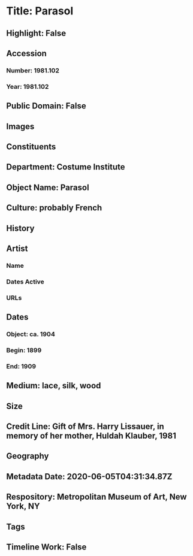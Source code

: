 # Title: Parasol
## Highlight: False
## Accession
### Number: 1981.102
### Year: 1981.102
## Public Domain: False
## Images
## Constituents
## Department: Costume Institute
## Object Name: Parasol
## Culture: probably French
## History
## Artist
### Name
### Dates Active
### URLs
## Dates
### Object: ca. 1904
### Begin: 1899
### End: 1909
## Medium: lace, silk, wood
## Size
## Credit Line: Gift of Mrs. Harry Lissauer, in memory of her mother, Huldah Klauber, 1981
## Geography
## Metadata Date: 2020-06-05T04:31:34.87Z
## Respository: Metropolitan Museum of Art, New York, NY
## Tags
## Timeline Work: False